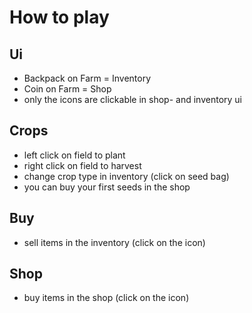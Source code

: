 # How to play

## Ui
- Backpack on Farm = Inventory
- Coin on Farm = Shop
- only the icons are clickable in shop- and inventory ui

## Crops
- left click on field to plant
- right click on field to harvest
- change crop type in inventory (click on seed bag)
- you can buy your first seeds in the shop

## Buy
- sell items in the inventory (click on the icon)

## Shop
- buy items in the shop (click on the icon)
